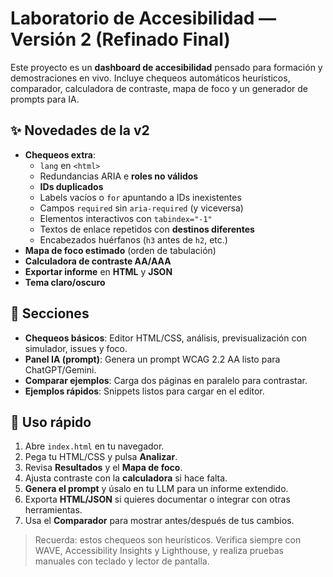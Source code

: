 # Laboratorio de Accesibilidad — Versión 2 (Refinado Final)

Este proyecto es un **dashboard de accesibilidad** pensado para formación y demostraciones en vivo. Incluye chequeos automáticos heurísticos, comparador, calculadora de contraste, mapa de foco y un generador de prompts para IA.

## ✨ Novedades de la v2
- **Chequeos extra**:
  - `lang` en `<html>`
  - Redundancias ARIA e **roles no válidos**
  - **IDs duplicados**
  - Labels vacíos o `for` apuntando a IDs inexistentes
  - Campos `required` sin `aria-required` (y viceversa)
  - Elementos interactivos con `tabindex="-1"`
  - Textos de enlace repetidos con **destinos diferentes**
  - Encabezados huérfanos (`h3` antes de `h2`, etc.)
- **Mapa de foco estimado** (orden de tabulación)
- **Calculadora de contraste AA/AAA**
- **Exportar informe** en **HTML** y **JSON**
- **Tema claro/oscuro**

## 🧭 Secciones
- **Chequeos básicos**: Editor HTML/CSS, análisis, previsualización con simulador, issues y foco.
- **Panel IA (prompt)**: Genera un prompt WCAG 2.2 AA listo para ChatGPT/Gemini.
- **Comparar ejemplos**: Carga dos páginas en paralelo para contrastar.
- **Ejemplos rápidos**: Snippets listos para cargar en el editor.

## 🚀 Uso rápido
1. Abre `index.html` en tu navegador.
2. Pega tu HTML/CSS y pulsa **Analizar**.
3. Revisa **Resultados** y el **Mapa de foco**.
4. Ajusta contraste con la **calculadora** si hace falta.
5. **Genera el prompt** y úsalo en tu LLM para un informe extendido.
6. Exporta **HTML/JSON** si quieres documentar o integrar con otras herramientas.
7. Usa el **Comparador** para mostrar antes/después de tus cambios.

> Recuerda: estos chequeos son heurísticos. Verifica siempre con WAVE, Accessibility Insights y Lighthouse, y realiza pruebas manuales con teclado y lector de pantalla.
